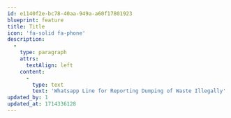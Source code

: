 ```yaml
---
id: e1140f2e-bc78-40aa-949a-a60f17801923
blueprint: feature
title: Title
icon: 'fa-solid fa-phone'
description:
  -
    type: paragraph
    attrs:
      textAlign: left
    content:
      -
        type: text
        text: 'Whatsapp Line for Reporting Dumping of Waste Illegally'
updated_by: 1
updated_at: 1714336128
---
```

